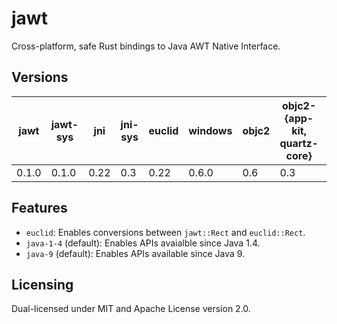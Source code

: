 # jawt

Cross-platform, safe Rust bindings to Java AWT Native Interface.

## Versions

| jawt  | jawt-sys | jni  | jni-sys | euclid | windows | objc2 | objc2-{app-kit, quartz-core} | x11-dl | MSRV |
| ----- | -------- | ---- | ------- | ------ | ------- | ----- | ---------------------------- | ------ | ---- |
| 0.1.0 | 0.1.0    | 0.22 | 0.3     | 0.22   | 0.6.0   | 0.6   | 0.3                          | 0.2    | 1.73 |

## Features

- `euclid`: Enables conversions between `jawt::Rect` and `euclid::Rect`.
- `java-1-4` (default): Enables APIs avaialble since Java 1.4.
- `java-9` (default): Enables APIs available since Java 9.

## Licensing

Dual-licensed under MIT and Apache License version 2.0.
